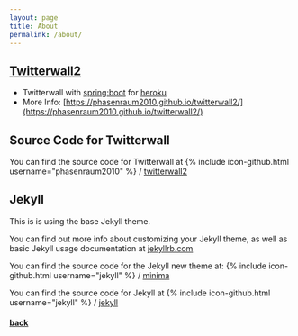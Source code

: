 ```yaml
---
layout: page
title: About
permalink: /about/
---
```


## [Twitterwall2]( https://github.com/phasenraum2010/twitterwall2 )

+ Twitterwall with [spring:boot]( https://projects.spring.io/spring-boot/ ) for [heroku]( https://heroku.com )
+ More Info: [https://phasenraum2010.github.io/twitterwall2/](https://phasenraum2010.github.io/twitterwall2/)


## Source Code for Twitterwall

You can find the source code for Twitterwall at
{% include icon-github.html username="phasenraum2010" %} /
[twitterwall2](https://github.com/phasenraum2010/twitterwall2)


## Jekyll

This is is using the base Jekyll theme. 

You can find out more info about customizing your Jekyll theme, as well as basic Jekyll usage documentation at [jekyllrb.com](https://jekyllrb.com/)

You can find the source code for the Jekyll new theme at:
{% include icon-github.html username="jekyll" %} /
[minima](https://github.com/jekyll/minima)

You can find the source code for Jekyll at
{% include icon-github.html username="jekyll" %} /
[jekyll](https://github.com/jekyll/jekyll)

#### [back](../)
